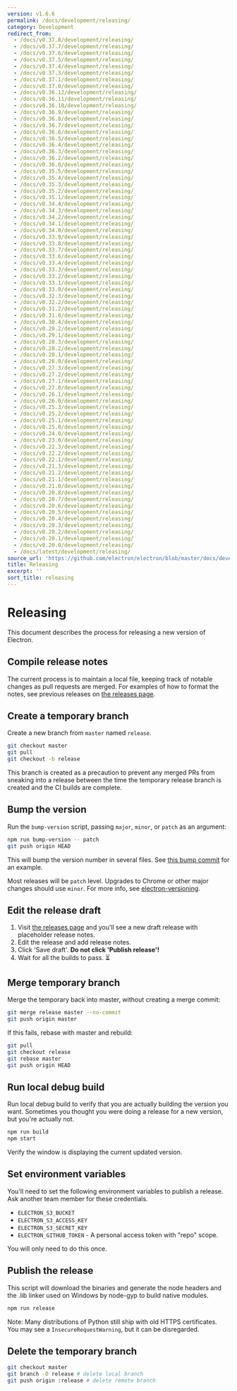 ```yaml
---
version: v1.6.6
permalink: /docs/development/releasing/
category: Development
redirect_from:
  - /docs/v0.37.8/development/releasing/
  - /docs/v0.37.7/development/releasing/
  - /docs/v0.37.6/development/releasing/
  - /docs/v0.37.5/development/releasing/
  - /docs/v0.37.4/development/releasing/
  - /docs/v0.37.3/development/releasing/
  - /docs/v0.37.1/development/releasing/
  - /docs/v0.37.0/development/releasing/
  - /docs/v0.36.12/development/releasing/
  - /docs/v0.36.11/development/releasing/
  - /docs/v0.36.10/development/releasing/
  - /docs/v0.36.9/development/releasing/
  - /docs/v0.36.8/development/releasing/
  - /docs/v0.36.7/development/releasing/
  - /docs/v0.36.6/development/releasing/
  - /docs/v0.36.5/development/releasing/
  - /docs/v0.36.4/development/releasing/
  - /docs/v0.36.3/development/releasing/
  - /docs/v0.36.2/development/releasing/
  - /docs/v0.36.0/development/releasing/
  - /docs/v0.35.5/development/releasing/
  - /docs/v0.35.4/development/releasing/
  - /docs/v0.35.3/development/releasing/
  - /docs/v0.35.2/development/releasing/
  - /docs/v0.35.1/development/releasing/
  - /docs/v0.34.4/development/releasing/
  - /docs/v0.34.3/development/releasing/
  - /docs/v0.34.2/development/releasing/
  - /docs/v0.34.1/development/releasing/
  - /docs/v0.34.0/development/releasing/
  - /docs/v0.33.9/development/releasing/
  - /docs/v0.33.8/development/releasing/
  - /docs/v0.33.7/development/releasing/
  - /docs/v0.33.6/development/releasing/
  - /docs/v0.33.4/development/releasing/
  - /docs/v0.33.3/development/releasing/
  - /docs/v0.33.2/development/releasing/
  - /docs/v0.33.1/development/releasing/
  - /docs/v0.33.0/development/releasing/
  - /docs/v0.32.3/development/releasing/
  - /docs/v0.32.2/development/releasing/
  - /docs/v0.31.2/development/releasing/
  - /docs/v0.31.0/development/releasing/
  - /docs/v0.30.4/development/releasing/
  - /docs/v0.29.2/development/releasing/
  - /docs/v0.29.1/development/releasing/
  - /docs/v0.28.3/development/releasing/
  - /docs/v0.28.2/development/releasing/
  - /docs/v0.28.1/development/releasing/
  - /docs/v0.28.0/development/releasing/
  - /docs/v0.27.3/development/releasing/
  - /docs/v0.27.2/development/releasing/
  - /docs/v0.27.1/development/releasing/
  - /docs/v0.27.0/development/releasing/
  - /docs/v0.26.1/development/releasing/
  - /docs/v0.26.0/development/releasing/
  - /docs/v0.25.3/development/releasing/
  - /docs/v0.25.2/development/releasing/
  - /docs/v0.25.1/development/releasing/
  - /docs/v0.25.0/development/releasing/
  - /docs/v0.24.0/development/releasing/
  - /docs/v0.23.0/development/releasing/
  - /docs/v0.22.3/development/releasing/
  - /docs/v0.22.2/development/releasing/
  - /docs/v0.22.1/development/releasing/
  - /docs/v0.21.3/development/releasing/
  - /docs/v0.21.2/development/releasing/
  - /docs/v0.21.1/development/releasing/
  - /docs/v0.21.0/development/releasing/
  - /docs/v0.20.8/development/releasing/
  - /docs/v0.20.7/development/releasing/
  - /docs/v0.20.6/development/releasing/
  - /docs/v0.20.5/development/releasing/
  - /docs/v0.20.4/development/releasing/
  - /docs/v0.20.3/development/releasing/
  - /docs/v0.20.2/development/releasing/
  - /docs/v0.20.1/development/releasing/
  - /docs/v0.20.0/development/releasing/
  - /docs/latest/development/releasing/
source_url: 'https://github.com/electron/electron/blob/master/docs/development/releasing.md'
title: Releasing
excerpt: ''
sort_title: releasing
---
```




<!--


                                      ::::
                                    :o+//+o:
                                    +o    oo-
                                    :o+//oo/+o/
                                      -::-   -oo:
                                               /s/
                      -::::::::-                :s/  :::--
                  :+oo+////////+:        -:/+oo/ :s:-///++oo+:
                /o+:                -/+oo+/:-     +o-      -:+o:
               /s:              -:+o+/:           -o+         :s/
              -s/            -/oo/:                /s-         +s-
              -s/         -/oo/-                   -s/         /s-
               oo       :+o/-                       oo         oo
               -s/    :oo/                          /s-       /s-
                :s/ :oo:              -::-          /s-      /s:
                  -+o/               /ssss/         :s:    -+o-
                 :o+--               /ssss/         :s:   :o+-
                :s/  +o:              -::-          /s-   --
               -s/    :+o/-                         /s-
               oo       -+o+-                       oo
              -s/         -/oo/-                   -s/
             -+soo+:         -/oo/:                /s-      /oooo+-
             o+   :s:           -:+o+/:-          -o+      /s:  -oo
             oo:--/s:       ::      -:+oo+/:-     -/-      /s/--:o+
              :+++/-        :s:          -:/+ooo++//////++oo//+o+:
                             /s:                --::::::--
                              /s/              /s-
                               :oo:          :oo:
                                 /oo/-    -/oo/
                                   -/+oooo+/-





                   _______  _______  _______  _______  __
                  |       ||       ||       ||       ||  |
                  |  _____||_     _||   _   ||    _  ||  |
                  | |_____   |   |  |  | |  ||   |_| ||  |
                  |_____  |  |   |  |  |_|  ||    ___||__|
                   _____| |  |   |  |       ||   |     __
                  |_______|  |___|  |_______||___|    |__|


    This file is generated automatically, so it should not be edited.

    To make changes, head over to the electron/electron repository:

    https://github.com/electron/electron/blob/master/docs/development/releasing.md

    Thanks!

-->
# Releasing

This document describes the process for releasing a new version of Electron.

## Compile release notes

The current process is to maintain a local file, keeping track of notable changes as pull requests are merged. For examples of how to format the notes, see previous releases on [the releases page](https://github.com/electron/electron/releases).

## Create a temporary branch

Create a new branch from `master` named `release`.

```sh
git checkout master
git pull
git checkout -b release
```

This branch is created as a precaution to prevent any merged PRs from sneaking into a release between the time the temporary release branch is created and the CI builds are complete.

## Bump the version

Run the `bump-version` script, passing `major`, `minor`, or `patch` as an argument:

```sh
npm run bump-version -- patch
git push origin HEAD
```

This will bump the version number in several files. See [this bump commit](https://github.com/electron/electron/commit/78ec1b8f89b3886b856377a1756a51617bc33f5a) for an example.

Most releases will be `patch` level. Upgrades to Chrome or other major changes should use `minor`. For more info, see [electron-versioning]({{site.baseurl}}/docs/tutorial/electron-versioning).

## Edit the release draft

1.  Visit [the releases page](https://github.com/electron/electron/releases) and you'll see a new draft release with placeholder release notes.
2.  Edit the release and add release notes.
3.  Click 'Save draft'. **Do not click 'Publish release'!**
4.  Wait for all the builds to pass. :hourglass_flowing_sand:

## Merge temporary branch

Merge the temporary back into master, without creating a merge commit:

```sh
git merge release master --no-commit
git push origin master
```

If this fails, rebase with master and rebuild:

```sh
git pull
git checkout release
git rebase master
git push origin HEAD
```

## Run local debug build

Run local debug build to verify that you are actually building the version you want. Sometimes you thought you were doing a release for a new version, but you're actually not.

```sh
npm run build
npm start
```

Verify the window is displaying the current updated version.

## Set environment variables

You'll need to set the following environment variables to publish a release. Ask another team member for these credentials.

*   `ELECTRON_S3_BUCKET`
*   `ELECTRON_S3_ACCESS_KEY`
*   `ELECTRON_S3_SECRET_KEY`
*   `ELECTRON_GITHUB_TOKEN` - A personal access token with "repo" scope.

You will only need to do this once.

## Publish the release

This script will download the binaries and generate the node headers and the .lib linker used on Windows by node-gyp to build native modules.

```sh
npm run release
```

Note: Many distributions of Python still ship with old HTTPS certificates. You may see a `InsecureRequestWarning`, but it can be disregarded.

## Delete the temporary branch

```sh
git checkout master
git branch -D release # delete local branch
git push origin :release # delete remote branch
```

